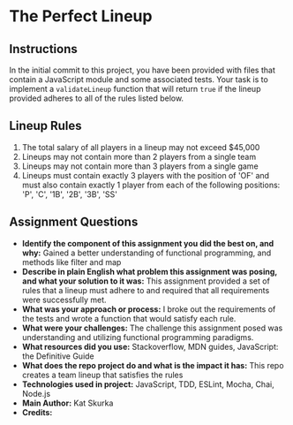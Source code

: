 # The Perfect Lineup

## Instructions
In the initial commit to this project, you have been provided with files that contain a JavaScript module and some associated tests. Your task is to implement a `validateLineup` function that will return `true` if the lineup provided adheres to all of the rules listed below.

## Lineup Rules
1) The total salary of all players in a lineup may not exceed $45,000
2) Lineups may not contain more than 2 players from a single team
3) Lineups may not contain more than 3 players from a single game
4) Lineups must contain exactly 3 players with the position of 'OF' and must also contain exactly 1 player from each of the following positions: 'P', 'C', '1B', '2B', '3B', 'SS'

## Assignment Questions
* **Identify the component of this assignment you did the best on, and why:** Gained a better understanding of functional programming, and methods like filter and map
* **Describe in plain English what problem this assignment was posing, and what your solution to it was:** This assignment provided a set of rules that a lineup must adhere to and required that all requirements were successfully met. 
* **What was your approach or process:** I broke out the requirements of the tests and wrote a function that would satisfy each rule.
* **What were your challenges:**  The challenge this assignment posed was understanding and utilizing functional programming paradigms. 
* **What resources did you use:** Stackoverflow, MDN guides, JavaScript: the Definitive Guide
* **What does the repo project do and what is the impact it has:** This repo creates a team lineup that satisfies the rules
* **Technologies used in project:** JavaScript, TDD, ESLint, Mocha, Chai, Node.js
* **Main Author:** Kat Skurka
* **Credits:**
